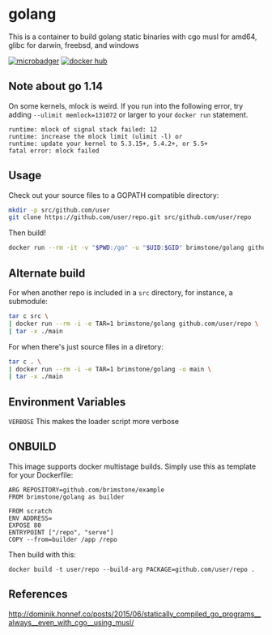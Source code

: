 golang
======

This is a container to build golang static binaries with cgo musl for amd64, glibc for darwin, freebsd, and windows

[![microbadger][1]][2] [![docker hub][3]][4]

[1]: https://images.microbadger.com/badges/image/brimstone/golang.svg
[2]: https://microbadger.com/images/brimstone/golang
[3]: https://img.shields.io/docker/automated/brimstone/golang.svg
[4]: https://hub.docker.com/r/brimstone/golang

Note about go 1.14
------------------
On some kernels, mlock is weird. If you run into the following error, try adding `--ulimit memlock=131072` or larger to your `docker run` statement.
```
runtime: mlock of signal stack failed: 12
runtime: increase the mlock limit (ulimit -l) or
runtime: update your kernel to 5.3.15+, 5.4.2+, or 5.5+
fatal error: mlock failed
```

Usage
-----

Check out your source files to a GOPATH compatible directory:

```bash
mkdir -p src/github.com/user
git clone https://github.com/user/repo.git src/github.com/user/repo
```

Then build!

```bash
docker run --rm -it -v "$PWD:/go" -u "$UID:$GID" brimstone/golang github.com/user/repo
```

Alternate build
---------------

For when another repo is included in a `src` directory, for instance, a submodule:
```bash
tar c src \
| docker run --rm -i -e TAR=1 brimstone/golang github.com/user/repo \
| tar -x ./main
```

For when there's just source files in a diretory:
```bash
tar c . \
| docker run --rm -i -e TAR=1 brimstone/golang -o main \
| tar -x ./main
```


Environment Variables
---------------------

`VERBOSE` This makes the loader script more verbose

ONBUILD
-------

This image supports docker multistage builds. Simply use this as template for your Dockerfile:
```
ARG REPOSITORY=github.com/brimstone/example
FROM brimstone/golang as builder

FROM scratch
ENV ADDRESS=
EXPOSE 80
ENTRYPOINT ["/repo", "serve"]
COPY --from=builder /app /repo
```

Then build with this:
```
docker build -t user/repo --build-arg PACKAGE=github.com/user/repo .
```

References
----------

http://dominik.honnef.co/posts/2015/06/statically_compiled_go_programs__always__even_with_cgo__using_musl/

